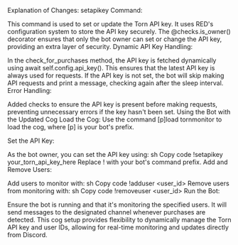 Explanation of Changes:
setapikey Command:

This command is used to set or update the Torn API key. It uses RED's configuration system to store the API key securely.
The @checks.is_owner() decorator ensures that only the bot owner can set or change the API key, providing an extra layer of security.
Dynamic API Key Handling:

In the check_for_purchases method, the API key is fetched dynamically using await self.config.api_key(). This ensures that the latest API key is always used for requests.
If the API key is not set, the bot will skip making API requests and print a message, checking again after the sleep interval.
Error Handling:

Added checks to ensure the API key is present before making requests, preventing unnecessary errors if the key hasn't been set.
Using the Bot with the Updated Cog
Load the Cog: Use the command [p]load tornmonitor to load the cog, where [p] is your bot's prefix.

Set the API Key:

As the bot owner, you can set the API key using:
sh
Copy code
!setapikey your_torn_api_key_here
Replace ! with your bot's command prefix.
Add and Remove Users:

Add users to monitor with:
sh
Copy code
!adduser <user_id>
Remove users from monitoring with:
sh
Copy code
!removeuser <user_id>
Run the Bot:

Ensure the bot is running and that it's monitoring the specified users. It will send messages to the designated channel whenever purchases are detected.
This cog setup provides flexibility to dynamically manage the Torn API key and user IDs, allowing for real-time monitoring and updates directly from Discord.
